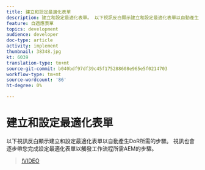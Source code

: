 ```yaml
---
title: 建立和設定最適化表單
description: 建立和設定最適化表單。 以下視訊反白顯示建立和設定最適化表單以自動產生DoR所需的步驟。 視訊也會逐步帶您完成設定最適化表單以觸發工作流程所需AEM的步驟。
feature: 自適應表單
topics: development
audience: developer
doc-type: article
activity: implement
thumbnail: 38348.jpg
kt: 6039
translation-type: tm+mt
source-git-commit: b040bdf97df39c45f175288608e965e5f0214703
workflow-type: tm+mt
source-wordcount: '86'
ht-degree: 0%

---
```


# 建立和設定最適化表單

以下視訊反白顯示建立和設定最適化表單以自動產生DoR所需的步驟。 視訊也會逐步帶您完成設定最適化表單以觸發工作流程所需AEM的步驟。

>[!VIDEO](https://video.tv.adobe.com/v/38348/?quality=9&learn=on)

